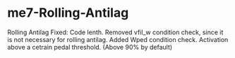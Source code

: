 # me7-Rolling-Antilag
Rolling Antilag
Fixed:
Code lenth.
Removed vfil_w condition check, since it is not necessary for rolling antilag.
Added Wped condition check. Activation above a cetrain pedal threshold. (Above 90% by default)
